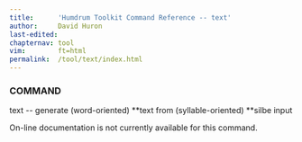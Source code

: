 ```yaml
---
title:		'Humdrum Toolkit Command Reference -- text'
author:		David Huron
last-edited:
chapternav:	tool
vim:		ft=html
permalink:	/tool/text/index.html
---
```


### COMMAND

<span class="tool">text</span> -- generate (word-oriented) \*\*text from (syllable-oriented)
\*\*silbe input

On-line documentation is not currently available for this command.



